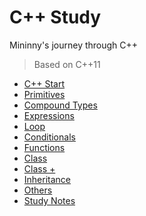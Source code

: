 # C++ Study

Mininny's journey through C++

> Based on C++11

* [C++ Start](CPPStart)
* [Primitives](Primitives.md)
* [Compound Types](Compound%20Types.md)
* [Expressions](Expressions.md)
* [Loop](Loop.md)
* [Conditionals](Conditionals.md)
* [Functions](Functions.md)
* [Class](Class.md)
* [Class +](ClassAdvanced.md)
* [Inheritance](Inheritance.md)
* [Others](Other.md)
* [Study Notes](StudyNotes.md)
